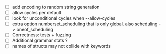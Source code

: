 - [ ] add encoding to random string generation
- [ ] allow cycles per default
- [ ] look for unconditional cycles when --allow-cycles
- [ ] extra option numberset_scheduling that is only global. also scheduling -> oneof_scheduling
- [ ] Correctness: tests + fuzzing
- [ ] Additional grammar stats ?
- [ ] names of structs may not collide with keywords
